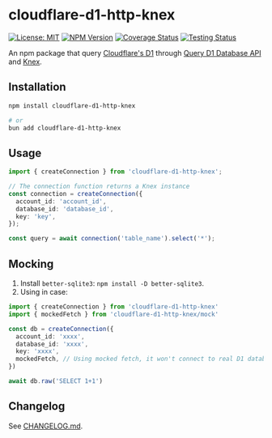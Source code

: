 # cloudflare-d1-http-knex

[![License: MIT](https://img.shields.io/npm/l/cloudflare-d1-http-knex.svg)](https://github.com/zfben/cloudflare-d1-http-knex/blob/main/LICENSE)
[![NPM Version](https://img.shields.io/npm/v/cloudflare-d1-http-knex.svg)](https://www.npmjs.com/package/cloudflare-d1-http-knex)
[![Coverage Status](https://img.shields.io/codecov/c/github/zfben/cloudflare-d1-http-knex.svg)](https://app.codecov.io/gh/zfben/cloudflare-d1-http-knex)
[![Testing Status](https://github.com/zfben/cloudflare-d1-http-knex/actions/workflows/test.yml/badge.svg)](https://github.com/zfben/cloudflare-d1-http-knex/actions/workflows/test.yml)

An npm package that query [Cloudflare's D1](https://developers.cloudflare.com/d1/) through [Query D1 Database API](https://developers.cloudflare.com/api/operations/cloudflare-d1-query-database-query) and [Knex](https://knexjs.org/).

## Installation

```bash
npm install cloudflare-d1-http-knex

# or
bun add cloudflare-d1-http-knex
```

## Usage

```ts
import { createConnection } from 'cloudflare-d1-http-knex';

// The connection function returns a Knex instance
const connection = createConnection({
  account_id: 'account_id',
  database_id: 'database_id',
  key: 'key',
});

const query = await connection('table_name').select('*');
```

## Mocking

1. Install `better-sqlite3`: `npm install -D better-sqlite3`.
2. Using in case:
```ts
import { createConnection } from 'cloudflare-d1-http-knex'
import { mockedFetch } from 'cloudflare-d1-http-knex/mock'

const db = createConnection({
  account_id: 'xxxx',
  database_id: 'xxxx',
  key: 'xxxx',
  mockedFetch, // Using mocked fetch, it won't connect to real D1 database.
})

await db.raw('SELECT 1+1')
```

## Changelog

See [CHANGELOG.md](./CHANGELOG.md).
